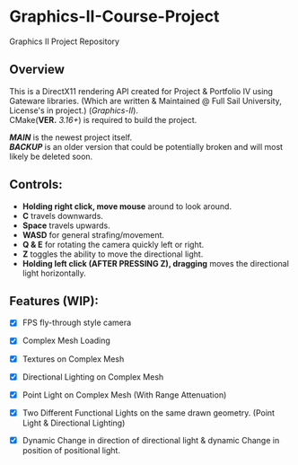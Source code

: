 # Graphics-II-Course-Project
Graphics II Project Repository

## Overview
This is a DirectX11 rendering API created for Project & Portfolio IV using Gateware libraries. (Which are written & Maintained @ Full Sail University, License's in project.) (*Graphics-II*).  
CMake(**VER.** *3.16+*) is required to build the project.

***MAIN*** is the newest project itself.  
***BACKUP*** is an older version that could be potentially broken and will most likely be deleted soon. 

## Controls:
- **Holding right click, move mouse** around to look around.
- **C** travels downwards.
- **Space** travels upwards.
- **WASD** for general strafing/movement.
- **Q & E** for rotating the camera quickly left or right.
- **Z** toggles the ability to move the directional light.
- **Holding left click (AFTER PRESSING Z), dragging** moves the directional light horizontally.

## Features (WIP):
- [x] FPS fly-through style camera
- [x] Complex Mesh Loading
- [x] Textures on Complex Mesh
- [x] Directional Lighting on Complex Mesh
- [x] Point Light on Complex Mesh (With Range Attenuation)
- [x] Two Different Functional Lights on the same drawn geometry. (Point Light & Directional Lighting)
- [x] Dynamic Change in direction of directional light & dynamic Change in position of positional light.


